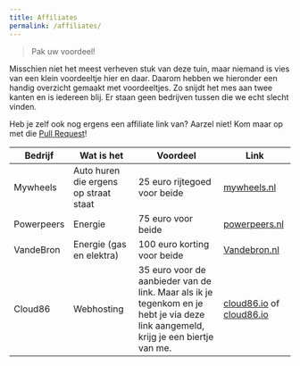 ```yaml
---
title: Affiliates
permalink: /affiliates/
---
```



> Pak uw voordeel!

Misschien niet het meest verheven stuk van deze tuin, maar niemand is vies van een klein voordeeltje hier en daar. Daarom hebben we hieronder een handig overzicht gemaakt met voordeeltjes. Zo snijdt het mes aan twee kanten en is iedereen blij. Er staan geen bedrijven tussen die we echt slecht vinden.

Heb je zelf ook nog ergens een affiliate link van? Aarzel niet! Kom maar op met die [Pull Request](https://github.com/geensnor/DigitaleTuin/blob/master/docs/affiliates.md)!

| Bedrijf    | Wat is het                            | Voordeel                                                                                                                           | Link                                                          |
| ---------- | ------------------------------------- | ---------------------------------------------------------------------------------------------------------------------------------- | ------------------------------------------------------------- |
| Mywheels   | Auto huren die ergens op straat staat | 25 euro rijtegoed voor beide                                                                                                       | [mywheels.nl](https://mywheels.nl/uitnodigen/joris9868)       |
| Powerpeers | Energie                               | 75 euro voor beide                                                                                                                 | [powerpeers.nl](https://www.powerpeers.nl/vrienden/JREI15395) |
| VandeBron  | Energie (gas en elektra)              | 100 euro korting voor beide                                                                                                        | [Vandebron.nl](https://vandebron.nl?referrer=2136548)         |
| Cloud86    | Webhosting                            | 35 euro voor de aanbieder van de link. Maar als ik je tegenkom en je hebt je via deze link aangemeld, krijg je een biertje van me. | [cloud86.io](https://cloud86.io/#a_aid=63f8990651746) of [cloud86.io](https://cloud86.io/#a_aid=64896f0fdc970)         |
